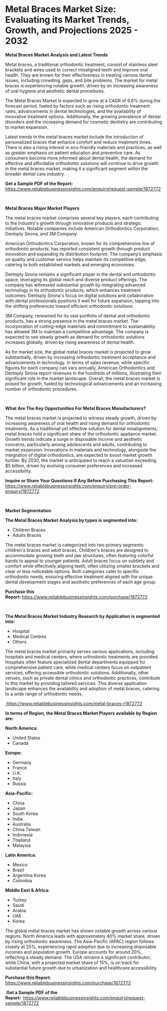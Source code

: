 <p><h1>Metal Braces Market Size: Evaluating its Market Trends, Growth, and Projections 2025 - 2032</h1></p><p><strong>Metal Braces Market Analysis and Latest Trends</strong></p>
<p><p>Metal braces, a traditional orthodontic treatment, consist of stainless steel brackets and wires used to correct misaligned teeth and improve oral health. They are known for their effectiveness in treating various dental issues, including crowding, gaps, and bite problems. The market for metal braces is experiencing notable growth, driven by an increasing awareness of oral hygiene and aesthetic dental procedures.</p><p>The Metal Braces Market is expected to grow at a CAGR of 6.6% during the forecast period, fueled by factors such as rising orthodontic treatment rates, advancements in dental technologies, and the availability of innovative treatment options. Additionally, the growing prevalence of dental disorders and the increasing demand for cosmetic dentistry are contributing to market expansion.</p><p>Latest trends in the metal braces market include the introduction of personalized braces that enhance comfort and reduce treatment times. There is also a rising interest in eco-friendly materials and practices, as well as greater emphasis on patient education and preventive care. As consumers become more informed about dental health, the demand for effective and affordable orthodontic solutions will continue to drive growth in the metal braces market, making it a significant segment within the broader dental care industry.</p></p>
<p><strong>Get a Sample PDF of the Report:&nbsp;</strong> <a href="https://www.reliablebusinessinsights.com/enquiry/request-sample/1872772?utm_campaign=2190&utm_medium=2&utm_source=Github&utm_content=ia&utm_term=13042025&utm_id=metal-braces">https://www.reliablebusinessinsights.com/enquiry/request-sample/1872772</a></p>
<p>&nbsp;</p>
<p><strong>Metal Braces Major Market Players</strong></p>
<p><p>The metal braces market comprises several key players, each contributing to the industry's growth through innovative products and strategic initiatives. Notable companies include American Orthodontics Corporation, Dentsply Sirona, and 3M Company.</p><p>American Orthodontics Corporation, known for its comprehensive line of orthodontic products, has reported consistent growth through product innovation and expanding its distribution footprint. The company’s emphasis on quality and customer service helps maintain its competitive edge, catering to both established markets and emerging economies.</p><p>Dentsply Sirona remains a significant player in the dental and orthodontic space, leveraging its global reach and diverse product offerings. The company has witnessed substantial growth by integrating advanced technology in its orthodontic products, which enhances treatment outcomes. Dentsply Sirona's focus on digital solutions and collaboration with dental professionals positions it well for future expansion, tapping into the shifting preferences toward efficient orthodontic solutions.</p><p>3M Company, renowned for its vast portfolio of dental and orthodontic products, has a strong presence in the metal braces market. The incorporation of cutting-edge materials and commitment to sustainability has allowed 3M to maintain a competitive advantage. The company is expected to see steady growth as demand for orthodontic solutions increases globally, driven by rising awareness of dental health.</p><p>As for market size, the global metal braces market is projected to grow substantially, driven by increasing orthodontic treatment acceptance and advancements in technology. In terms of sales revenue, while specific figures for each company can vary annually, American Orthodontics and Dentsply Sirona report revenues in the hundreds of millions, illustrating their significant role in the market landscape. Overall, the metal braces market is poised for growth, fueled by technological advancements and an increasing number of orthodontic procedures.</p></p>
<p>&nbsp;</p>
<p><strong>What Are The Key Opportunities For Metal Braces Manufacturers?</strong></p>
<p><p>The metal braces market is projected to witness steady growth, driven by increasing awareness of oral health and rising demand for orthodontic treatments. As a traditional yet effective solution for dental misalignments, metal braces hold a significant share of the orthodontic appliance market. Growth trends indicate a surge in disposable income and aesthetic concerns, particularly among adolescents and adults, contributing to market expansion. Innovations in materials and technology, alongside the integration of digital orthodontics, are expected to boost market growth further. By 2030, the market is anticipated to reach a valuation exceeding $5 billion, driven by evolving consumer preferences and increased accessibility.</p></p>
<p><strong>Inquire or Share Your Questions If Any Before Purchasing This Report:</strong> <a href="https://www.reliablebusinessinsights.com/enquiry/pre-order-enquiry/1872772?utm_campaign=2190&utm_medium=2&utm_source=Github&utm_content=ia&utm_term=13042025&utm_id=metal-braces">https://www.reliablebusinessinsights.com/enquiry/pre-order-enquiry/1872772</a></p>
<p>&nbsp;</p>
<p><strong>Market Segmentation</strong></p>
<p><strong>The Metal Braces Market Analysis by types is segmented into:</strong></p>
<p><ul><li>Children Braces</li><li>Adults Braces</li></ul></p>
<p><p>The metal braces market is categorized into two primary segments: children's braces and adult braces. Children's braces are designed to accommodate growing teeth and jaw structures, often featuring colorful bands to appeal to younger patients. Adult braces focus on subtlety and comfort while effectively aligning teeth, often utilizing smaller brackets and clear or less noticeable options. Both categories cater to specific orthodontic needs, ensuring effective treatment aligned with the unique dental development stages and aesthetic preferences of each age group.</p></p>
<p><strong>Purchase this Report:&nbsp;</strong><a href="https://www.reliablebusinessinsights.com/purchase/1872772?utm_campaign=2190&utm_medium=2&utm_source=Github&utm_content=ia&utm_term=13042025&utm_id=metal-braces">https://www.reliablebusinessinsights.com/purchase/1872772</a></p>
<p>&nbsp;</p>
<p><strong>The Metal Braces Market Industry Research by Application is segmented into:</strong></p>
<p><ul><li>Hospital</li><li>Medical Centres</li><li>Others</li></ul></p>
<p><p>The metal braces market primarily serves various applications, including hospitals and medical centers, where orthodontic treatments are provided. Hospitals often feature specialized dental departments equipped for comprehensive patient care, while medical centers focus on outpatient services, offering accessible orthodontic solutions. Additionally, other venues, such as private dental clinics and orthodontic practices, contribute to this market by providing tailored services. This diverse application landscape enhances the availability and adoption of metal braces, catering to a wide range of orthodontic needs.</p></p>
<p><a href="https://www.reliablebusinessinsights.com/metal-braces-r1872772?utm_campaign=2190&utm_medium=2&utm_source=Github&utm_content=ia&utm_term=13042025&utm_id=metal-braces">&nbsp;https://www.reliablebusinessinsights.com/metal-braces-r1872772</a></p>
<p><strong>In terms of Region, the Metal Braces Market Players available by Region are:</strong></p>
<p>
    <p> <strong> North America: </strong>
        <ul>
            <li>United States</li>
            <li>Canada</li>
        </ul>
        </p> 
    <p> <strong> Europe: </strong>
        <ul>
            <li>Germany</li>
            <li>France</li>
            <li>U.K.</li>
            <li>Italy</li>
            <li>Russia</li>
        </ul>
        </p> 
    <p> <strong> Asia-Pacific: </strong>
        <ul>
            <li>China</li>
            <li>Japan</li>
            <li>South Korea</li>
            <li>India</li>
            <li>Australia</li>
            <li>China Taiwan</li>
            <li>Indonesia</li>
            <li>Thailand</li>
            <li>Malaysia</li>
        </ul>
        </p> 
    <p> <strong> Latin America: </strong>
        <ul>
            <li>Mexico</li>
            <li>Brazil</li>
            <li>Argentina Korea</li>
            <li>Colombia</li>
        </ul>
        </p> 
    <p> <strong> Middle East & Africa: </strong>
        <ul>
            <li>Turkey</li>
            <li>Saudi</li>
            <li>Arabia</li>
            <li>UAE</li>
            <li>Korea</li>
        </ul>
    </p>
    </p>
<p><p>The global metal braces market has shown notable growth across various regions. North America leads with approximately 40% market share, driven by rising orthodontic awareness. The Asia-Pacific (APAC) region follows closely at 25%, experiencing rapid adoption due to increasing disposable incomes and population growth. Europe accounts for around 20%, reflecting a steady demand. The USA remains a significant contributor, while China, with a projected market share of 15%, is on track for substantial future growth due to urbanization and healthcare accessibility.</p></p>
<p><strong>Purchase this Report: </strong><a href="https://www.reliablebusinessinsights.com/purchase/1872772?utm_campaign=2190&utm_medium=2&utm_source=Github&utm_content=ia&utm_term=13042025&utm_id=metal-braces">https://www.reliablebusinessinsights.com/purchase/1872772</a></p>
<p>&nbsp;<strong>Get a Sample PDF of the Report:&nbsp;&nbsp;</strong><a href="https://www.reliablebusinessinsights.com/enquiry/request-sample/1872772?utm_campaign=2190&utm_medium=2&utm_source=Github&utm_content=ia&utm_term=13042025&utm_id=metal-braces">https://www.reliablebusinessinsights.com/enquiry/request-sample/1872772</a></p>
<p><strong></strong></p>
<p><p></p><p></p><p></p></p>